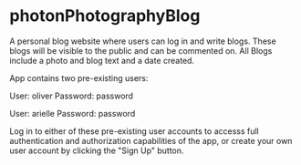 # photonPhotographyBlog

A personal blog website where users can log in and write blogs. These blogs will be visible to the public and can be commented on. All Blogs include a photo and blog text and a date created.

App contains two pre-existing users:

User: oliver
Password: password

User: arielle
Password: password

Log in to either of these pre-existing user accounts to accesss full authentication and authorization capabilities of the app, or create your own user account by clicking the "Sign Up" button.
